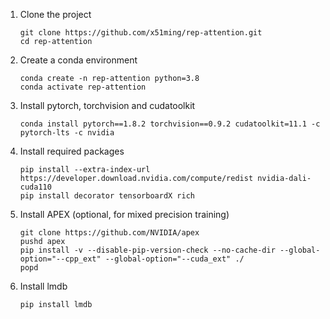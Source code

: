 1. Clone the project
    ```
    git clone https://github.com/x51ming/rep-attention.git
    cd rep-attention
    ```

2. Create a conda environment
    ```
    conda create -n rep-attention python=3.8
    conda activate rep-attention
    ```

3. Install pytorch, torchvision and cudatoolkit
    ```
    conda install pytorch==1.8.2 torchvision==0.9.2 cudatoolkit=11.1 -c pytorch-lts -c nvidia
    ```

4. Install required packages
    ```
    pip install --extra-index-url https://developer.download.nvidia.com/compute/redist nvidia-dali-cuda110
    pip install decorator tensorboardX rich
    ```

5. Install APEX (optional, for mixed precision training)
    ```
    git clone https://github.com/NVIDIA/apex
    pushd apex
    pip install -v --disable-pip-version-check --no-cache-dir --global-option="--cpp_ext" --global-option="--cuda_ext" ./
    popd
    ```

6. Install lmdb
    ```
    pip install lmdb
    ```

    
